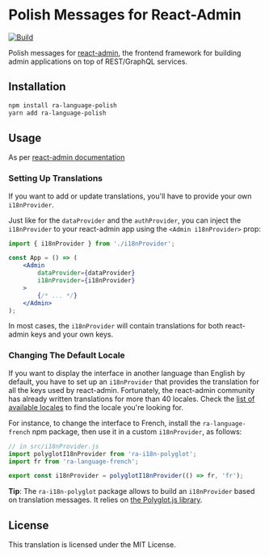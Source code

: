 # Polish Messages for React-Admin
[![Build](https://github.com/Tymek/ra-language-polish/actions/workflows/ci.yml/badge.svg)](https://github.com/Tymek/ra-language-polish/actions)

Polish messages for [react-admin](https://github.com/marmelab/react-admin), the frontend framework for building admin applications on top of REST/GraphQL services.

## Installation

```sh
npm install ra-language-polish
yarn add ra-language-polish
```

## Usage

As per [react-admin documentation](https://github.com/marmelab/react-admin/blob/93720aef8bd8342106fc0f718525012c30d4ff72/docs/TranslationSetup.md#changing-the-default-locale)

### Setting Up Translations

If you want to add or update translations, you'll have to provide your own `i18nProvider`.

Just like for the `dataProvider` and the `authProvider`, you can inject the `i18nProvider` to your react-admin app using the `<Admin i18nProvider>` prop:

```jsx
import { i18nProvider } from './i18nProvider';

const App = () => (
    <Admin 
        dataProvider={dataProvider}
        i18nProvider={i18nProvider}
    >
        {/* ... */}
    </Admin>
);
```

In most cases, the `i18nProvider` will contain translations for both react-admin keys and your own keys.

### Changing The Default Locale

If you want to display the interface in another language than English by default, you have to set up an `i18nProvider` that provides the translation for all the keys used by react-admin. Fortunately, the react-admin community has already written translations for more than 40 locales. Check the [list of available locales](./TranslationLocales.md) to find the locale you're looking for.

For instance, to change the interface to French, install the `ra-language-french` npm package, then use it in a custom `i18nProvider`, as follows:

```jsx
// in src/i18nProvider.js
import polyglotI18nProvider from 'ra-i18n-polyglot';
import fr from 'ra-language-french';

export const i18nProvider = polyglotI18nProvider(() => fr, 'fr');
```

**Tip**: The `ra-i18n-polyglot` package allows to build an `i18nProvider` based on translation messages. It relies on [the Polyglot.js library](https://airbnb.io/polyglot.js/).
## License

This translation is licensed under the MIT License.
